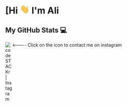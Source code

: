 # [Hi <img src="https://raw.githubusercontent.com/ABSphreak/ABSphreak/master/gifs/Hi.gif" width="30px"> I'm Ali

## My GitHub Stats 💻




[instagram]: https://www.instagram.com/a.ali.khn/
[<img align="left" alt="codeSTACKr | Instagram" width="22px" src="https://cdn.jsdelivr.net/npm/simple-icons@v3/icons/instagram.svg" />][instagram]<---- Click on the icon to contact me on instagram
<!--
**MAKali4737/MAKali4737** is a ✨ _special_ ✨ repository because its `README.md` (this file) appears on your GitHub profile.



[Ali's Resume.pdf](https://github.com/MAKali4737/MAKali4737/files/6159401/Ali.s.Resume.pdf)
